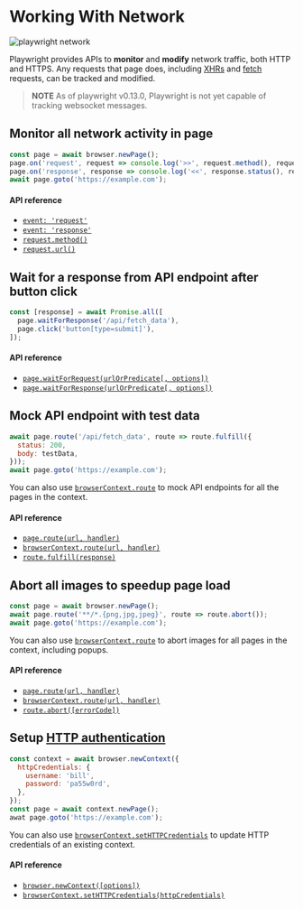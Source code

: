 # Working With Network

![playwright network](https://user-images.githubusercontent.com/746130/79428385-f0264900-7f7a-11ea-86e6-cd03190b8de7.png)

Playwright provides APIs to **monitor** and **modify** network traffic, both HTTP and HTTPS.
Any requests that page does, including [XHRs](https://developer.mozilla.org/en-US/docs/Web/API/XMLHttpRequest) and
[fetch](https://developer.mozilla.org/en-US/docs/Web/API/Fetch_API) requests, can be tracked and modified.


> **NOTE** As of playwright v0.13.0, Playwright is not yet capable of tracking websocket messages.


## Monitor all network activity in page

```js
const page = await browser.newPage();
page.on('request', request => console.log('>>', request.method(), request.url()));
page.on('response', response => console.log('<<', response.status(), response.url()));
await page.goto('https://example.com');
```

#### API reference

- [`event: 'request'`](./api.md#event-request)
- [`event: 'response'`](./api.md#event-response)
- [`request.method()`](./api.md#requestmethod)
- [`request.url()`](./api.md#requesturl)


## Wait for a response from API endpoint after button click

```js
const [response] = await Promise.all([
  page.waitForResponse('/api/fetch_data'),
  page.click('button[type=submit]'),
]);
```

#### API reference

- [`page.waitForRequest(urlOrPredicate[, options])`](./api.md#pagewaitforrequesturlorpredicate-options)
- [`page.waitForResponse(urlOrPredicate[, options])`](./api.md#pagewaitforresponseurlorpredicate-options)



## Mock API endpoint with test data

```js
await page.route('/api/fetch_data', route => route.fulfill({
  status: 200,
  body: testData,
}));
await page.goto('https://example.com');
```

You can also use [`browserContext.route`](./api.md#browsercontextrouteurl-handler) to mock
API endpoints for all the pages in the context.

#### API reference

- [`page.route(url, handler)`](./api.md#pagerouteurl-handler)
- [`browserContext.route(url, handler)`](./api.md#browsercontextrouteurl-handler)
- [`route.fulfill(response)`](./api.md#routefulfillresponse)



## Abort all images to speedup page load

```js
const page = await browser.newPage();
await page.route('**/*.{png,jpg,jpeg}', route => route.abort());
await page.goto('https://example.com');
```

You can also use [`browserContext.route`](./api.md#browsercontextrouteurl-handler) to abort
images for all pages in the context, including popups.

#### API reference

- [`page.route(url, handler)`](./api.md#pagerouteurl-handler)
- [`browserContext.route(url, handler)`](./api.md#browsercontextrouteurl-handler)
- [`route.abort([errorCode])`](./api.md#routeaborterrorcode)



## Setup [HTTP authentication](https://developer.mozilla.org/en-US/docs/Web/HTTP/Authentication)

```js
const context = await browser.newContext({
  httpCredentials: {
    username: 'bill',
    password: 'pa55w0rd',
  },
});
const page = await context.newPage();
awat page.goto('https://example.com');
```

You can also use [`browserContext.setHTTPCredentials`](./api.md#browsercontextsethttpcredentialshttpcredentials) to update HTTP credentials of an existing context.

#### API reference

- [`browser.newContext([options])`](./api.md#browsernewcontextoptions)
- [`browserContext.setHTTPCredentials(httpCredentials)`](./api.md#browsercontextsethttpcredentialshttpcredentials)

